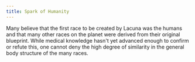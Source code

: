 ```yaml
---
title: Spark of Humanity
---
```


Many believe that the first race to be created by Lacuna was the humans and that many other races on the planet were derived from their original blueprint. While medical knowledge hasn't yet advanced enough to confirm or refute this, one cannot deny the high degree of similarity in the general body structure of the many races.
